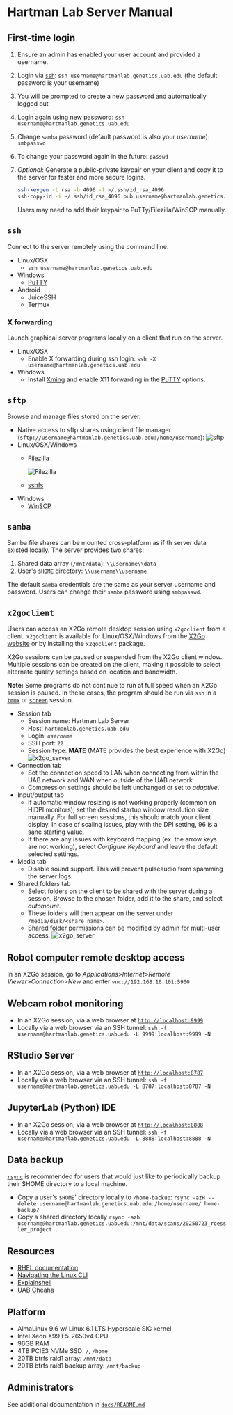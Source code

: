 # Hartman Lab Server Manual

## First-time login

1. Ensure an admin has enabled your user account and provided a username.
2. Login via [`ssh`](#clients): `ssh username@hartmanlab.genetics.uab.edu` (the default password is your username)
3. You will be prompted to create a new password and automatically logged out
4. Login again using new password: `ssh username@hartmanlab.genetics.uab.edu`
5. Change `samba` password (default password is also your *username*): `smbpasswd`
6. To change your password again in the future: `passwd`
7. *Optional*: Generate a public-private keypair on your client and copy it to the server for faster and more secure logins.

    ```bash
    ssh-keygen -t rsa -b 4096 -f ~/.ssh/id_rsa_4096
    ssh-copy-id -i ~/.ssh/id_rsa_4096.pub username@hartmanlab.genetics.uab.edu
    ```

    Users may need to add their keypair to PuTTy/Filezilla/WinSCP manually.

## `ssh`

Connect to the server remotely using the command line.

* Linux/OSX
  * `ssh username@hartmanlab.genetics.uab.edu`
* Windows
  * [PuTTY](http://www.chiark.greenend.org.uk/~sgtatham/putty/download.html)
* Android
  * JuiceSSH
  * Termux

### X forwarding

Launch graphical server programs locally on a client that run on the server.

* Linux/OSX
  * Enable X forwarding during ssh login: `ssh -X username@hartmanlab.genetics.uab.edu`
* Windows
  * Install [Xming](http://www.straightrunning.com/XmingNotes/) and enable X11 forwarding in the [PuTTY](http://www.chiark.greenend.org.uk/~sgtatham/putty/download.html) options.

## `sftp`

Browse and manage files stored on the server.

* Native access to sftp shares using client file manager (`sftp://username@hartmanlab.genetics.uab.edu:/home/username`):
  ![sftp](docs/imgs/sftp.png)
* Linux/OSX/Windows
  * [Filezilla](https://filezilla-project.org/download.php?type=client)

    ![Filezilla](docs/imgs/filezilla.gif)
  * [sshfs](https://www.digitalocean.com/community/tutorials/how-to-use-sshfs-to-mount-remote-file-systems-over-ssh)
* Windows
  * [WinSCP](https://winscp.net/eng/index.php)

## `samba`

Samba file shares can be mounted cross-platform as if th server data existed locally. The server provides two shares:

1. Shared data array (`/mnt/data`): `\\username\\data`
2. User's `$HOME` directory: `\\username\\username`

The default `samba` credentials are the same as your server username and password. Users can change their `samba` password using `smbpasswd`.

## `x2goclient`

Users can access an X2Go remote desktop session using `x2goclient` from a client. `x2goclient` is available for Linux/OSX/Windows from the [X2Go website](http://wiki.x2go.org/doku.php) or by installing the `x2goclient` package.

X2Go sessions can be paused or suspended from the X2Go client window. Multiple sessions can be created on the client, making it possible to select alternate quality settings based on location and bandwidth.

**Note:** Some programs do not continue to run at full speed when an X2Go session is paused. In these cases, the program should be run via `ssh` in a [`tmux`](https://en.wikipedia.org/wiki/Tmux) or [`screen`](https://www.gnu.org/software/screen/) session.

* Session tab
  * Session name: Hartman Lab Server
  * Host: `hartmanlab.genetics.uab.edu`
  * Login: *`username`*
  * SSH port: `22`
  * Session type: **MATE** (MATE provides the best experience with X2Go)
    ![x2go_server](docs/imgs/x2go_server.png)
* Connection tab
  * Set the connection speed to LAN when connecting from within the UAB network and WAN when outside of the UAB network
  * Compression settings should be left unchanged or set to *adaptive*.
* Input/output tab
  * If automatic window resizing is not working properly (common on HiDPI monitors), set the desired startup window resolution size manually. For full screen sessions, this should match your client display. In case of scaling issues, play with the DPI setting, 96 is a sane starting value.
  * If there are any issues with keyboard mapping (ex. the arrow keys are not working), select *Configure Keyboard* and leave the default selected settings.
* Media tab
  * Disable sound support. This will prevent pulseaudio from spamming the server logs.
* Shared folders tab
  * Select folders on the client to be shared with the server during a session. Browse to the chosen folder, add it to the share, and select *automount*.
  * These folders will then appear on the server under `/media/disk/<share_name>`.
  * Shared folder permissions can be modified by admin for multi-user access.
    ![x2go_server](docs/imgs/x2go_automount.png)

## Robot computer remote desktop access

In an X2Go session, go to *Applications>Internet>Remote Viewer>Connection>New* and enter `vnc://192.168.16.101:5900`

## Webcam robot monitoring

* In an X2Go session, via a web browser at [`http://localhost:9999`](http://localhost:9999)
* Locally via a web browser via an SSH tunnel: `ssh -f username@hartmanlab.genetics.uab.edu -L 9999:localhost:9999 -N`

## RStudio Server

* In an X2Go session, via a web browser at [`http://localhost:8787`](http://localhost:8787)
* Locally via a web browser via an SSH tunnel: `ssh -f username@hartmanlab.genetics.uab.edu -L 8787:localhost:8787 -N`

## JupyterLab (Python) IDE

* In an X2Go session, via a web browser at [`http://localhost:8888`](http://localhost:8888)
* Locally via a web browser via an SSH tunnel: `ssh -f username@hartmanlab.genetics.uab.edu -L 8888:localhost:8888 -N`

## Data backup

[`rsync`](https://linux.die.net/man/1/rsync) is recommended for users that would just like to periodically backup their $HOME directory to a local machine.

* Copy a user's `$HOME`' directory locally to `/home-backup`: `rsync -azH --delete username@hartmanlab.genetics.uab.edu:/home/username/ home-backup/`
* Copy a shared directory locally `rsync -azh username@hartmanlab.genetics.uab.edu:/mnt/data/scans/20250723_roessler_project .`

## Resources

* [RHEL documentation](https://access.redhat.com/documentation/en/red-hat-enterprise-linux/)
* [Navigating the Linux CLI](https://www.digitalocean.com/community/tutorials/basic-linux-navigation-and-file-management)
* [Explainshell](https://explainshell.com/)
* [UAB Cheaha](https://docs.uabgrid.uab.edu/wiki/Cheaha_GettingStarted)

## Platform

* AlmaLinux 9.6 w/ Linux 6.1 LTS Hyperscale SIG kernel
* Intel Xeon X99 E5-2650v4 CPU
* 96GB RAM
* 4TB PCIE3 NVMe SSD: `/`, `/home`
* 20TB btrfs raid1 array: `/mnt/data`
* 20TB btrfs raid1 backup array: `/mnt/backup`

## Administrators

See additional documentation in [`docs/README.md`](docs/README.md)

